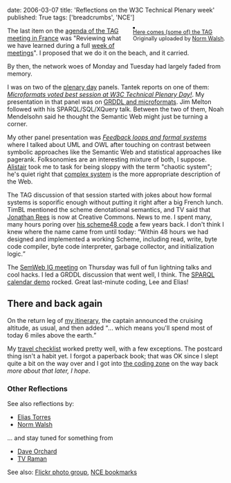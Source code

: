 date: 2006-03-07
title: 'Reflections on the W3C Technical Plenary week'
published: True
tags: ['breadcrumbs', 'NCE']

<div style="float: right; margin-left: 10px; margin-bottom: 10px;"> <a href="http://www.flickr.com/photos/ndw/108395140/" title="photo sharing"><img src="http://static.flickr.com/44/108395140_eb6f53b80e_m.jpg" alt="" style="border: solid 2px #000000;" /></a> <br /> <span style="font-size: 0.9em; margin-top: 0px;">  <a href="http://www.flickr.com/photos/ndw/108395140/">Here comes (some of) the TAG</a>  <br />  Originally uploaded by <a href="http://www.flickr.com/people/ndw/">Norm Walsh</a>. </span></div>

<p>The last item on the <a href="http://www.w3.org/2001/tag/2005/02/27-agenda.html">agenda of the TAG meeting in France</a> was "Reviewing what we have learned during a full <a href="http://www.w3.org/2005/12/allgroupoverview.html">week of meetings</a>". I proposed that we do it on the beach, and it carried.</p>

<p>By then, the network woes of Monday and Tuesday had largely faded from memory.</p>

<p>I was on two of the <a href="http://www.w3.org/2006/03/01-TechPlenAgenda.html">plenary day</a> panels. Tantek reports on one of them:
<cite><a href="http://microformats.org/blog/2006/03/02/microformats-voted-best-session-at-w3c-technical-plenary-day/">Microformats voted best session at W3C Technical Plenary Day!</a></cite>. My presentation in  that panel was on <a href="http://www.w3.org/2003/g/talk62/slides">GRDDL and microformats</a>. Jim Melton followed with his SPARQL/SQL/XQuery talk. Between the two of them, Noah Mendelsohn said he thought the Semantic Web might just be turning a corner.</p>

<p>My other panel presentation was <cite><a href="http://www.w3.org/2006/Talks/0301-dc-afm/">Feedback loops and formal systems</a></cite> where I talked about UML and OWL after touching on contrast between symbolic approaches like the Semantic Web and statistical approaches like pagerank. Folksonomies are an interesting mixture of both, I suppose. <a href="http://www.cis.rl.ac.uk/Person/NAME=A.J.Miles;SECTION=PersonalDetails;">Alistair</a>
took me to task for being sloppy with the term "chaotic system"; he's quiet right that <a href="http://en.wikipedia.org/wiki/Complex_system">complex system</a> is the more appropriate description of the Web.</p>
<p>The TAG discussion of that session started with jokes about how formal systems is soporific enough without putting it right after a big French lunch. TimBL mentioned the scheme denotational semantics, and TV said that <a href="http://mumble.net/~jar/">Jonathan Rees</a> is now at Creative Commons. News to me. I spent many, many hours poring over <a href="http://mumble.net/~jar/s48/index.html">his scheme48 code</a> a few years back. I don't think I knew where the name came from until today: <q>Within 48 hours we had designed and implemented a working Scheme, including read, write, byte code compiler, byte code interpreter, garbage collector, and initialization logic.</q></p>

<p>The <a href="http://esw.w3.org/topic/SwigAtTp2006">SemWeb IG meeting</a> on Thursday was full of fun lightning talks and cool hacks. I led a GRDDL discussion that went well, I think. The <a href="http://esw.w3.org/topic/SparqlCalendarDemo">SPARQL calendar demo</a> rocked. Great last-minute coding, Lee and Elias!</p>

<h2>There and back again</h2>

<p>On the return leg of <a href="http://www.w3.org/2006/02dc-nce/aa-nce.html">my itinerary</a>, the captain announced the cruising altitude, as usual, and then added <q>... which means you'll spend most of today 6 miles above the earth.</q></p>

<p>My
<a href="http://dm93.org/2005/dmjrnl/trav2005-09.html#travchk">travel checklist</a> worked pretty well, with a few exceptions. The postcard thing isn't a habit yet. I forgot a paperback book; that was OK since I slept quite a bit on the way over and I got into <a href="http://c2.com/cgi/wiki?InTheZone">the coding zone</a> on the way back <em>more about that later, I hope</em>.</p>


<h3>Other Reflections</h3>
<p>See also reflections by:</p>
<ul>
<li><a href="http://torrez.us/archives/2006/03/04/419">Elias Torres</a></li>
<li><a href="http://norman.walsh.name/2006/03/06/tp">Norm Walsh</a></li>
</ul>

<p>... and stay tuned for something from</p>
<ul>
<li><a href="http://www.pacificspirit.com/blog/">Dave  Orchard</a></li>
<li><a href="http://xml-applications.blogspot.com/">TV Raman</a></li>
</ul>

<p>See also:
<a href="http://www.flickr.com/groups/w3c-tp/">Flickr photo group</a>, <a href="http://del.icio.us/connolly/NCE">NCE bookmarks</a></p>

